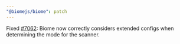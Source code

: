 ```yaml
---
"@biomejs/biome": patch
---
```


Fixed [#7062](https://github.com/biomejs/biome/issues/7062): Biome now correctly considers extended configs when determining the mode for the scanner.
